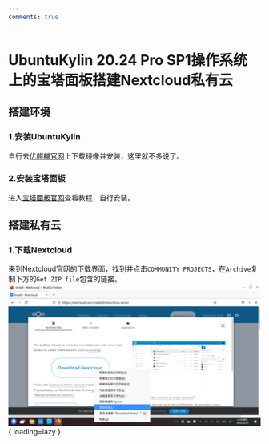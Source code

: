 ```yaml
---
comments: true
---
```

# UbuntuKylin 20.24 Pro SP1操作系统上的宝塔面板搭建Nextcloud私有云
## 搭建环境
### 1.安装UbuntuKylin
  自行去[优麒麟官网](https://www.ubuntukylin.com/)上下载镜像并安装，这里就不多说了。

### 2.安装宝塔面板
  进入[宝塔面板官网](https://bt.cn/)查看教程，自行安装。
## 搭建私有云
### 1.下载Nextcloud
来到Nextcloud官网的下载界面，找到并点击`COMMUNITY PROJECTS`，在`Archive`复制下方的`Get ZIP file`包含的链接。
![下载](./img/image-9.png){ loading=lazy }

